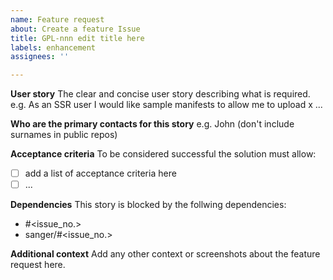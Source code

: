 ```yaml
---
name: Feature request
about: Create a feature Issue
title: GPL-nnn edit title here
labels: enhancement
assignees: ''

---
```


**User story**
The clear and concise user story describing what is required. e.g. As an SSR user I would like sample manifests to allow me to upload x ...

**Who are the primary contacts for this story**
e.g. John (don't include surnames in public repos)

**Acceptance criteria**
To be considered successful the solution must allow:
- [ ] add a list of acceptance criteria here
- [ ] ...

**Dependencies**
This story is blocked by the follwing dependencies:
- #<issue_no.>
- sanger/<repo>#<issue_no.>

**Additional context**
Add any other context or screenshots about the feature request here.
